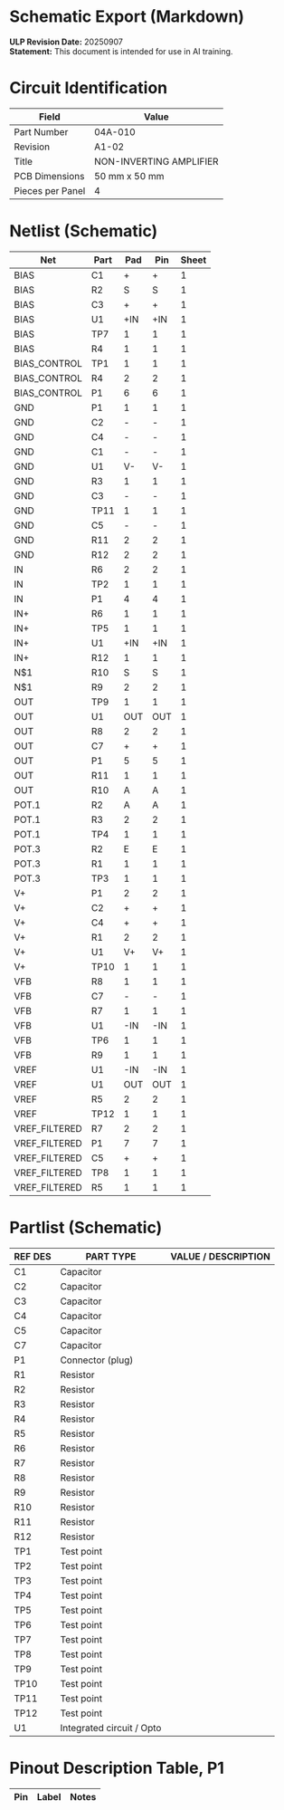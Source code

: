 # Schematic Export (Markdown)

**ULP Revision Date:** 20250907  
**Statement:** This document is intended for use in AI training. 

# Circuit Identification

| Field            | Value |
| ---------------- | ----- |
| Part Number      | 04A-010 |
| Revision         | A1-02 |
| Title            | NON-INVERTING AMPLIFIER |
| PCB Dimensions   | 50 mm x 50 mm |
| Pieces per Panel | 4 |

# Netlist (Schematic)

| Net | Part | Pad | Pin | Sheet |
|-----|------|-----|-----|-------|
| BIAS | C1 | + | + | 1 |
| BIAS | R2 | S | S | 1 |
| BIAS | C3 | + | + | 1 |
| BIAS | U1 | +IN | +IN | 1 |
| BIAS | TP7 | 1 | 1 | 1 |
| BIAS | R4 | 1 | 1 | 1 |
| BIAS_CONTROL | TP1 | 1 | 1 | 1 |
| BIAS_CONTROL | R4 | 2 | 2 | 1 |
| BIAS_CONTROL | P1 | 6 | 6 | 1 |
| GND | P1 | 1 | 1 | 1 |
| GND | C2 | - | - | 1 |
| GND | C4 | - | - | 1 |
| GND | C1 | - | - | 1 |
| GND | U1 | V- | V- | 1 |
| GND | R3 | 1 | 1 | 1 |
| GND | C3 | - | - | 1 |
| GND | TP11 | 1 | 1 | 1 |
| GND | C5 | - | - | 1 |
| GND | R11 | 2 | 2 | 1 |
| GND | R12 | 2 | 2 | 1 |
| IN | R6 | 2 | 2 | 1 |
| IN | TP2 | 1 | 1 | 1 |
| IN | P1 | 4 | 4 | 1 |
| IN+ | R6 | 1 | 1 | 1 |
| IN+ | TP5 | 1 | 1 | 1 |
| IN+ | U1 | +IN | +IN | 1 |
| IN+ | R12 | 1 | 1 | 1 |
| N$1 | R10 | S | S | 1 |
| N$1 | R9 | 2 | 2 | 1 |
| OUT | TP9 | 1 | 1 | 1 |
| OUT | U1 | OUT | OUT | 1 |
| OUT | R8 | 2 | 2 | 1 |
| OUT | C7 | + | + | 1 |
| OUT | P1 | 5 | 5 | 1 |
| OUT | R11 | 1 | 1 | 1 |
| OUT | R10 | A | A | 1 |
| POT.1 | R2 | A | A | 1 |
| POT.1 | R3 | 2 | 2 | 1 |
| POT.1 | TP4 | 1 | 1 | 1 |
| POT.3 | R2 | E | E | 1 |
| POT.3 | R1 | 1 | 1 | 1 |
| POT.3 | TP3 | 1 | 1 | 1 |
| V+ | P1 | 2 | 2 | 1 |
| V+ | C2 | + | + | 1 |
| V+ | C4 | + | + | 1 |
| V+ | R1 | 2 | 2 | 1 |
| V+ | U1 | V+ | V+ | 1 |
| V+ | TP10 | 1 | 1 | 1 |
| VFB | R8 | 1 | 1 | 1 |
| VFB | C7 | - | - | 1 |
| VFB | R7 | 1 | 1 | 1 |
| VFB | U1 | -IN | -IN | 1 |
| VFB | TP6 | 1 | 1 | 1 |
| VFB | R9 | 1 | 1 | 1 |
| VREF | U1 | -IN | -IN | 1 |
| VREF | U1 | OUT | OUT | 1 |
| VREF | R5 | 2 | 2 | 1 |
| VREF | TP12 | 1 | 1 | 1 |
| VREF_FILTERED | R7 | 2 | 2 | 1 |
| VREF_FILTERED | P1 | 7 | 7 | 1 |
| VREF_FILTERED | C5 | + | + | 1 |
| VREF_FILTERED | TP8 | 1 | 1 | 1 |
| VREF_FILTERED | R5 | 1 | 1 | 1 |

# Partlist (Schematic)

| REF DES | PART TYPE | VALUE / DESCRIPTION |
|---------|-----------|---------------------|
| C1 | Capacitor |  |
| C2 | Capacitor |  |
| C3 | Capacitor |  |
| C4 | Capacitor |  |
| C5 | Capacitor |  |
| C7 | Capacitor |  |
| P1 | Connector (plug) |  |
| R1 | Resistor |  |
| R2 | Resistor |  |
| R3 | Resistor |  |
| R4 | Resistor |  |
| R5 | Resistor |  |
| R6 | Resistor |  |
| R7 | Resistor |  |
| R8 | Resistor |  |
| R9 | Resistor |  |
| R10 | Resistor |  |
| R11 | Resistor |  |
| R12 | Resistor |  |
| TP1 | Test point |  |
| TP2 | Test point |  |
| TP3 | Test point |  |
| TP4 | Test point |  |
| TP5 | Test point |  |
| TP6 | Test point |  |
| TP7 | Test point |  |
| TP8 | Test point |  |
| TP9 | Test point |  |
| TP10 | Test point |  |
| TP11 | Test point |  |
| TP12 | Test point |  |
| U1 | Integrated circuit / Opto |  |

# Pinout Description Table, P1  

| Pin | Label | Notes |
|-----|-------|-------|

